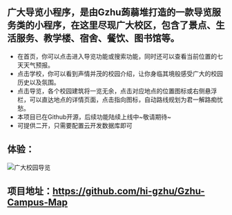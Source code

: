## 广大导览小程序，是由Gzhu蒟蒻堆打造的一款导览服务类的小程序，在这里尽现广大校区，包含了景点、生活服务、教学楼、宿舍、餐饮、图书馆等。

* 在首页，你可以点击进入导览功能或搜索功能，同时还可以查看当前位置的七天天气预报。
* 点击学校，你可以看到声情并茂的校园介绍，让你身临其境般感受广大的校园历史以及氛围。
* 点击导览，各个校园建筑将一览无余，点击对应地点的位置图标或右侧悬浮栏，可以直达地点的详情页面，点击指向图标，自动路线规划为君一解路痴忧愁。
* 本项目已在Github开源，后续功能陆续上线中~敬请期待~
* 可提供二开，只需要配置云开发数据库即可

## 体验：

![广大校园导览](https://www.datealive.top/wp-content/uploads/2020/11/gh_370e3b445d74_258.jpg "校园导览")

## 项目地址：https://github.com/hi-gzhu/Gzhu-Campus-Map

